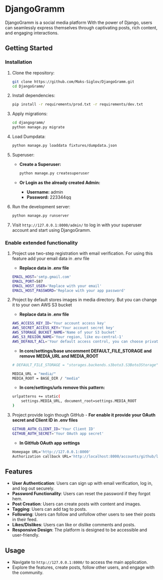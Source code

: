 # DjangoGramm

DjangoGramm is a social media platform With the power of Django, users can seamlessly express themselves through captivating posts, rich content, and engaging interactions.


## Getting Started


### Installation

1. Clone the repository:

    ```bash
    git clone https://github.com/Maks-Siglov/DjangoGramm.git
    cd DjangoGramm/

    ```

2. Install dependencies:

    ```bash
    pip install -r requirements/prod.txt -r requirements/dev.txt

    ```

3. Apply migrations:

    ```bash
    cd djangogramm/
    python manage.py migrate
    ```
   
4. Load Dumpdata:

    ```bash
    python manage.py loaddata fixtures/dumpdata.json
    ```

5. Superuser:

   - **Create a Superuser:**
     ```bash
     python manage.py createsuperuser
     ```

   - **Or Login as the already created Admin:**
     - **Username:** admin
     - **Password:** 223344qq

    
6. Run the development server:

    ```bash
    python manage.py runserver
    ```

7. Visit `http://127.0.0.1:8000/admin/` to log in with your superuser account and start using DjangoGramm.


### Enable extended functionality

1. Project use two-step registration with email verification. For using this feature add your email data in .env file
    - **Replace data in .env file**
     ```bash
    EMAIL_HOST='smtp.gmail.com'
    EMAIL_PORT=587
    EMAIL_HOST_USER='Replace with your email'
    EMAIL_HOST_PASSWORD='Replace with your app password'    
    ```

2. Project by default stores images in media directory. But you can change it to your own AWS S3 bucket

    - **Replace data in .env file**
     ```bash
    AWS_ACCESS_KEY_ID='Your account access key'
    AWS_SECRET_ACCESS_KEY='Your account secret key'
    AWS_STORAGE_BUCKET_NAME='Name of your S3 bucket'
    AWS_S3_REGION_NAME='Your region, like eu-central-1'
    AWS_DEFAULT_ACL='Your default access control, you can choose private/public-read ...'  
    ```
   
   - **In core/settings/base uncomment DEFAULT_FILE_STORAGE and remove MEDIA_URL and MEDIA_ROOT**
    ```bash
    # DEFAULT_FILE_STORAGE = "storages.backends.s3boto3.S3Boto3Storage"

    MEDIA_URL = "media/"
    MEDIA_ROOT = BASE_DIR / "media"
    ```
   
   - **In core/settings/urls remove this pattern:**
    ```bash
    urlpatterns += static(
        settings.MEDIA_URL, document_root=settings.MEDIA_ROOT
    )
    ```

3. Project provide login though GitHub
       - **For enable it provide your OAuth secret and Client ID in .env files**
    ```bash
    GITHUB_AUTH_CLIENT_ID='Your Client ID'
    GITHUB_AUTH_SECRET='Your OAuth app secret'
    ```
       
    - **In GitHub OAuth app settings**
     ```bash
    Homepage URL='http://127.0.0.1:8000'
    Authorization callback URL='http://localhost:8000/accounts/github/login/'
    ```

## Features

- **User Authentication**: Users can sign up with email verification, log in, and log out securely.
- **Password Functionality**: Users can reset the password if they forgot hem.
- **Post Creation**: Users can create posts with content and images.
- **Tagging**: Users can add tag to posts.
- **Following**: Users can follow and unfollow other users to see their posts in their feed.
- **Likes/Dislikes**: Users can like or dislike comments and posts.
- **Responsive Design**: The platform is designed to be accessible and user-friendly.

## Usage

- Navigate to `http://127.0.0.1:8000/` to access the main application.
- Explore the features, create posts, follow other users, and engage with the community.
